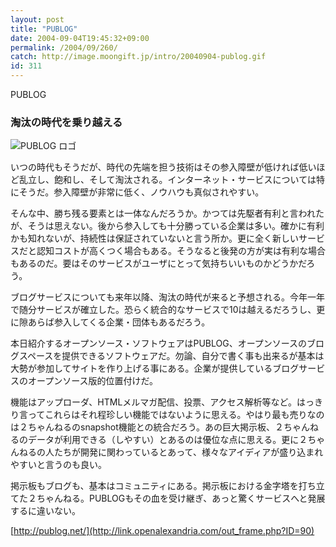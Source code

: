 ```yaml
---
layout: post
title: "PUBLOG"
date: 2004-09-04T19:45:32+09:00
permalink: /2004/09/260/
catch: http://image.moongift.jp/intro/20040904-publog.gif
id: 311
---
```

PUBLOG  
<!--more-->

### 淘汰の時代を乗り越える
  

![PUBLOG ロゴ](http://image.moongift.jp/intro/20040904-publog.gif "PUBLOG ロゴ")

  

いつの時代もそうだが、時代の先端を担う技術はその参入障壁が低ければ低いほど乱立し、飽和し、そして淘汰される。インターネット・サービスについては特にそうだ。参入障壁が非常に低く、ノウハウも真似されやすい。

  

そんな中、勝ち残る要素とは一体なんだろうか。かつては先駆者有利と言われたが、そうは思えない。後から参入しても十分勝っている企業は多い。確かに有利かも知れないが、持続性は保証されていないと言う所か。更に全く新しいサービスだと認知コストが高くつく場合もある。そうなると後発の方が実は有利な場合もあるのだ。要はそのサービスがユーザにとって気持ちいいものかどうかだろう。

  

ブログサービスについても来年以降、淘汰の時代が来ると予想される。今年一年で随分サービスが確立した。恐らく統合的なサービスで10は越えるだろうし、更に隙あらば参入してくる企業・団体もあるだろう。

  

本日紹介するオープンソース・ソフトウェアはPUBLOG、オープンソースのブログスペースを提供できるソフトウェアだ。勿論、自分で書く事も出来るが基本は大勢が参加してサイトを作り上げる事にある。企業が提供しているブログサービスのオープンソース版的位置付けだ。

  

機能はアップローダ、HTMLメルマガ配信、投票、アクセス解析等など。はっきり言ってこれらはそれ程珍しい機能ではないように思える。やはり最も売りなのは２ちゃんねるのsnapshot機能との統合だろう。あの巨大掲示板、２ちゃんねるのデータが利用できる（しやすい）とあるのは優位な点に思える。更に２ちゃんねるの人たちが開発に関わっているとあって、様々なアイディアが盛り込まれやすいと言うのも良い。

  

掲示板もブログも、基本はコミュニティにある。掲示板における金字塔を打ち立てた２ちゃんねる。PUBLOGもその血を受け継ぎ、あっと驚くサービスへと発展するに違いない。

  

[http://publog.net/](http://link.openalexandria.com/out_frame.php?ID=90)

